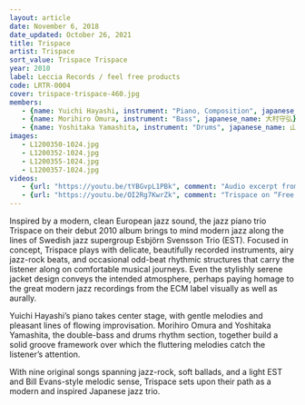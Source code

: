 ```yaml
---
layout: article
date: November 6, 2018
date_updated: October 26, 2021
title: Trispace
artist: Trispace
sort_value: Trispace Trispace
year: 2010
label: Leccia Records / feel free products
code: LRTR-0004
cover: trispace-trispace-460.jpg
members:
   - {name: Yuichi Hayashi, instrument: "Piano, Composition", japanese_name: 林祐市, url: "http://yuichihayashi.com/band/"}
   - {name: Morihiro Omura, instrument: "Bass", japanese_name: 大村守弘}
   - {name: Yoshitaka Yamashita, instrument: "Drums", japanese_name: 山下佳孝}
images:
   - L1200350-1024.jpg
   - L1200352-1024.jpg
   - L1200355-1024.jpg
   - L1200357-1024.jpg
videos: 
   - {url: "https://youtu.be/tYBGvpL1PBk", comment: "Audio excerpt from “Peaceful Mind”, the sixth track on this album"}
   - {url: "https://youtu.be/OI2Rg7KwrZk", comment: "Trispace on “Free Will”, the second track on the album"}
---
```

Inspired by a modern, clean European jazz sound, the jazz piano trio Trispace on their debut 2010 album brings to mind modern jazz along the lines of Swedish jazz supergroup Esbjörn Svensson Trio (EST). Focused in concept, Trispace plays with delicate, beautifully recorded instruments, airy jazz-rock beats, and occasional odd-beat rhythmic structures that carry the listener along on comfortable musical journeys. Even the stylishly serene jacket design conveys the intended atmosphere, perhaps paying homage to the great modern jazz recordings from the ECM label visually as well as aurally.

Yuichi Hayashi’s piano takes center stage, with gentle melodies and pleasant lines of flowing improvisation. Morihiro Omura and Yoshitaka Yamashita, the double-bass and drums rhythm section, together build a solid groove framework over which the fluttering melodies catch the listener’s attention.

With nine original songs spanning jazz-rock, soft ballads, and a light EST and Bill Evans-style melodic sense, Trispace sets upon their path as a modern and inspired Japanese jazz trio.

